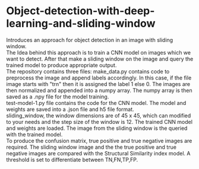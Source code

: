 # Object-detection-with-deep-learning-and-sliding-window
Introduces an approach for object detection in an image with sliding window. <br>
The Idea behind this approach is to train a CNN model on images which we want to detect. After that make a sliding window on the image and query the trained model to produce appropriate output. <br>
The repository contains three files: make_data.py contains code to preprocess the image and append labels accordingly. In this case, if the file image starts with "trn" then it is assigned the label 1 else 0. The images are then normalized and appended into a numpy array. The numpy array is then saved as a .npy file for the model training. <br>
test-model-1.py file contains the code for the CNN model. The model and weights are saved into a .json file and h5 file format. <br>
sliding_window, the window dimensions are of 45 x 45, which can modified to your needs and the step size of the window is 12. The trained CNN model and weights are loaded. The image from the sliding window is the queried with the trained model. <br>
To produce the confusion matrix, true positive and true negative images are required. The sliding window image and the the true positive and true negative images are compared with the Structural Similarity index model. A threshold is set to differentiate between TN,FN,TP,FP. <br>

